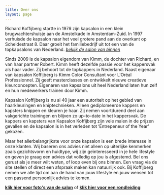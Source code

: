 ```yaml
---
title: Over ons
layout: page
---
```


Richard Koffijberg startte in 1976 zijn kapsalon in een klein brugwachtershuisje aan de Amstelkade in Amsterdam-Zuid. In 1997 verhuisde de kapsalon naar het veel grotere pand aan de overkant op Scheldestraat 8. Daar groeit het familiebedrijf uit tot een van de topkapsalons van Nederland.&nbsp;[*bekijk de salon van binnen*](https://www.google.nl/maps/uv?hl=nl&amp;pb=!1s0x47c609f52b889af9%3A0xa0d852e46cb77f93!2m19!2m2!1i80!2i80!3m1!2i20!16m13!1b1!2m2!1m1!1e1!2m2!1m1!1e3!2m2!1m1!1e5!2m2!1m1!1e4!3m1!7e115!4s%2Fmaps%2Fplace%2Fkoffijberg%2Bhair%2F%4052.3478303%2C4.8910038%2C3a%2C75y%2C278.21h%2C90t%2Fdata%3D*213m4*211e1*213m2*211srA0saFomM0IAAAQvxR2meQ*212e0*214m2*213m1*211s0x0%3A0xa0d852e46cb77f93!5skoffijberg%20hair%20-%20Google%20zoeken&amp;imagekey=!1e2!2srA0saFomM0IAAAQvxR2meQ&amp;sa=X&amp;ved=0ahUKEwiLzbDa4YLRAhVQdFAKHYRjAHYQoB8IjQEwEg)

Sinds 2009 is de kapsalon eigendom van Kimm, de dochter van Richard, en van haar partner Robert. Kimm heeft dezelfde passie voor het kappersvak als haar vader. Zij behoort tot de topkappers in Nederland. Naast eigenaar van kapsalon Koffijberg is Kimm Color Consultant voor L'Or&eacute;al Professionnel. Zij geeft masterclasses en ontwikkelt nieuwe creatieve kleurconcepten. Eigenaren van kapsalons uit heel Nederland laten hun zelf en hun medewerkers trainen door Kimm.

Kapsalon Koffijberg is nu al 40 jaar een autoriteit op het gebied van haarkleuringen en kniptechnieken. Alleen gediplomeerde kappers en kapsters knippen en kleuren je haar. Zij nemen voortdurend deel aan vakgerichte trainingen en blijven zo up-to-date in het kappersvak. De kappers en kapsters van Kapsalon Koffijberg zijn vele malen in de prijzen gevallen en de kapsalon is in het verleden tot ‘Entrepeneur of the Year’ gekozen.

Maar het allerbelangrijkste voor onze kapsalon is een brede interesse in onze klanten. Wij baseren ons advies niet alleen op uiterlijke kenmerken zoals gezichtsvorm en huidtype, wij zijn ge&iuml;nteresseerd in je hele lifestyle en geven je graag een advies dat volledig op jou is afgestemd. Bel ons gerust als je meer wilt weten, of loop even bij ons binnen. Een vraag via de site stellen of direct een afspraak maken kan natuurlijk ook. Bij Koffijberg nemen we alle tijd om aan de hand van jouw lifestyle en jouw wensen tot een passend persoonlijk advies te komen.

**[klik hier voor foto's van de salon](https://photos.google.com/share/AF1QipOJti8OeHzM6kd3MyzHAuHhZ-PtFqGDrupw9_zhqss0avv0DzEDnDC_80w-rfqRGA?key=MWNIVkpya2Y1U3JJN0FGMW5tbXJlaVkxYjhJZjZR)** of [**klik hier voor een rondleiding**](https://www.google.nl/maps/uv?hl=nl&amp;pb=!1s0x47c609f52b889af9%3A0xa0d852e46cb77f93!2m19!2m2!1i80!2i80!3m1!2i20!16m13!1b1!2m2!1m1!1e1!2m2!1m1!1e3!2m2!1m1!1e5!2m2!1m1!1e4!3m1!7e115!4s%2Fmaps%2Fplace%2Fkoffijberg%2Bhair%2F%4052.3478303%2C4.8910038%2C3a%2C75y%2C278.21h%2C90t%2Fdata%3D*213m4*211e1*213m2*211srA0saFomM0IAAAQvxR2meQ*212e0*214m2*213m1*211s0x0%3A0xa0d852e46cb77f93!5skoffijberg%20hair%20-%20Google%20zoeken&amp;imagekey=!1e2!2srA0saFomM0IAAAQvxR2meQ&amp;sa=X&amp;ved=0ahUKEwiLzbDa4YLRAhVQdFAKHYRjAHYQoB8IjQEwEg)